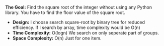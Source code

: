 **The Goal:** Find the square root of the integer without using any Python library. You have to find the floor value of the square root.

- **Design:** I choose search square-root by binary tree for reduced efficiency. If I search by array, time complexity would be O(n)
- **Time Complexity:** O(logn) We search on only seperate part of groups.
- **Space Complexity:** O(n) Just for one item.